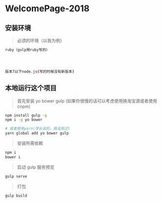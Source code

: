 # WelcomePage-2018

## 安装环境
 
 
> 必须的环境（以我为例）
```bash
ruby（gulp用ruby写的）




版本7以下node.js(写的时候没有新版本)


```
## 本地运行这个项目

> 首先安装 yo bower gulp
> (如果你很慢的话可以考虑使用换淘宝源或者使用 cnpm)

```bash
npm install gulp -g
npm i -g yo bower 

# 或者使用yarn(学长说的，我没用过)
yarn global add yo bower gulp
```

> 安装所需依赖

```bash
npm i
bower i
```

> 启动 gulp 服务预览

```bash
gulp serve
```

> 打包

```bash
gulp build
```
